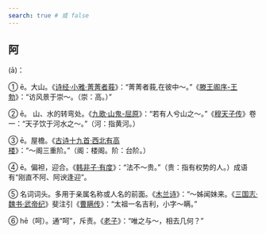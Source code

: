```yaml
---
search: true # 或 false
---
```


## 阿

(ā)：

➀ ē。大山。《[诗经·小雅·菁菁者莪](../../example/诗经/诗经·小雅·菁菁者莪)》：“菁菁者莪,在彼中～。”《[滕王阁序-王勃](../../example/王勃/滕王阁序)》：“访风景于崇～。（崇：高。）”


➁ ē。 山、水的转弯处。《[九歌·山鬼-屈原](../../example/屈原/九歌%20·%20山鬼.md)》：“若有人兮山之～。”《[穆天子传](../../example/西周/穆天子传.md)》卷一：“天子饮于河水之～。”（河：指黄河。）


➂ ē。屋檐。《[古诗十九首·西北有高楼](../../example//古诗十九首/西北有高楼.md)》：“～阁三重阶。”（阁：楼阁。阶：台阶。）

➃ ē。偏袒，迎合。《[韩非子·有度](../../example/韩非/韩非子·有度.md)》：“法不～贵。”（贵：指有权势的人。）成语有“刚直不阿、阿谀逢迎”。

➄ 名词词头。多用于亲属名称或人名的前面。《[木兰诗](../../example/南北朝·民歌/木兰诗.md)》：“～姊闻妹来。《[三国志·魏书·武帝纪](../../example/陈寿/三国志·魏书·武帝纪.md)》斐注引《[曹瞒传](https://baike.baidu.com/item/%E6%9B%B9%E7%9E%92%E4%BC%A0/4856624?fr=aladdin)》：“太祖一名吉利，小字～瞒。”

➅ hē（呵）。通“呵”，斥责。《[老子](https://baike.baidu.com/item/%E8%80%81%E5%AD%90/5448?fr=aladdin)》：“唯之与～，相去几何？”


